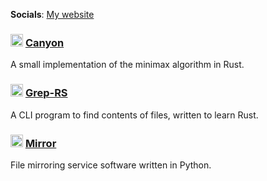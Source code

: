 **Socials**: [My website](https://raaff.dev)

### <img src="https://skillicons.dev/icons?i=rust" width="20" height="20"> [Canyon](https://github.com/matthewraaff/canyon)
A small implementation of the minimax algorithm in Rust.

### <img src="https://skillicons.dev/icons?i=rust" width="20" height="20"> [Grep-RS](https://github.com/matthewraaff/grep-rs)
A CLI program to find contents of files, written to learn Rust.

### <img src="https://skillicons.dev/icons?i=py" width="20" height="20"> [Mirror](https://github.com/matthewraaff/mirror)
File mirroring service software written in Python.
